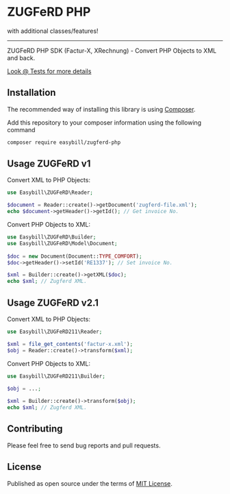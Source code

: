 ZUGFeRD PHP
===========

with additional classes/features!


----





ZUGFeRD PHP SDK (Factur-X, XRechnung) - Convert PHP Objects to XML and back.

[Look @ Tests for more details](tests)

## Installation
The recommended way of installing this library is using [Composer](http://getcomposer.org/). 

Add this repository to your composer information using the following command

```bash
composer require easybill/zugferd-php
```

## Usage ZUGFeRD v1

Convert XML to PHP Objects:

```php
use Easybill\ZUGFeRD\Reader;

$document = Reader::create()->getDocument('zugferd-file.xml');
echo $document->getHeader()->getId(); // Get invoice No.
```

Convert PHP Objects to XML:

```php
use Easybill\ZUGFeRD\Builder;
use Easybill\ZUGFeRD\Model\Document;
 
$doc = new Document(Document::TYPE_COMFORT);
$doc->getHeader()->setId('RE1337'); // Set invoice No.

$xml = Builder::create()->getXML($doc);
echo $xml; // Zugferd XML.
```

## Usage ZUGFeRD v2.1

Convert XML to PHP Objects:

```php
use Easybill\ZUGFeRD211\Reader;

$xml = file_get_contents('factur-x.xml');
$obj = Reader::create()->transform($xml);
```

Convert PHP Objects to XML:

```php
use Easybill\ZUGFeRD211\Builder;
 
$obj = ...;

$xml = Builder::create()->transform($obj);
echo $xml; // Zugferd XML.
```

## Contributing

Please feel free to send bug reports and pull requests.

## License

Published as open source under the terms of [MIT License](http://opensource.org/licenses/MIT).
